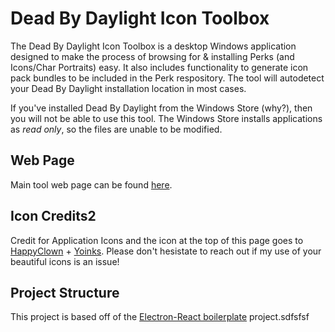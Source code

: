 # Dead By Daylight Icon Toolbox

The Dead By Daylight Icon Toolbox is a desktop Windows application designed to make the process of browsing for & installing Perks (and Icons/Char Portraits) easy. It also includes functionality to generate icon pack bundles to be included in the Perk respository. The tool will autodetect your Dead By Daylight installation location in most cases.

If you've installed Dead By Daylight from the Windows Store (why?), then you will not be able to use this tool. The Windows Store installs applications as _read only_, so the files are unable to be modified. 

## Web Page
Main tool web page can be found [here](https://nrcrast.github.io/DbdPerkTool/).

## Icon Credits2
Credit for Application Icons and the icon at the top of this page goes to [HappyClown](https://steamcommunity.com/groups/HappyClownsColoredIcons) + [Yoinks](https://steamcommunity.com/profiles/76561198148794186/). Please don't hesistate to reach out if my use of your beautiful icons is an issue!

## Project Structure
This project is based off of the [Electron-React boilerplate](https://github.com/electron-react-boilerplate/electron-react-boilerplate) project.sdfsfsf